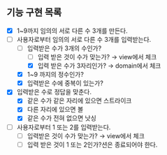 ## 기능 구현 목록


- [x]  1~9까지 임의의 서로 다른 수 3개를 만든다.
- [ ]  사용자로부터 임의의 서로 다른 수 3개를 입력받는다.
    - [ ]  입력받은 수가 3개의 수인가?
        - [ ]  입력 받은 것이 수가 맞는가? → view에서 체크
        - [x]  입력 받은 수가 3자리인가? → domain에서 체크
    - [x]  1~9 까지의 정수인가?
    - [x]  입력받은 수에 중복이 있는가?
- [x]  입력받은 수로 정답을 맞춘다.
    - [x]  같은 수가 같은 자리에 있으면 스트라이크
    - [x]  다른 자리에 있으면 볼
    - [x]  같은 수가 전혀 없으면 낫싱
- [ ]  사용자로부터 1 또는 2를 입력받는다.
    - [ ]  입력받은 것이 수가 맞는가? → view에서 체크
    - [ ]  입력 받은 것이 1 또는 2인가?션은 종료되어야 한다.